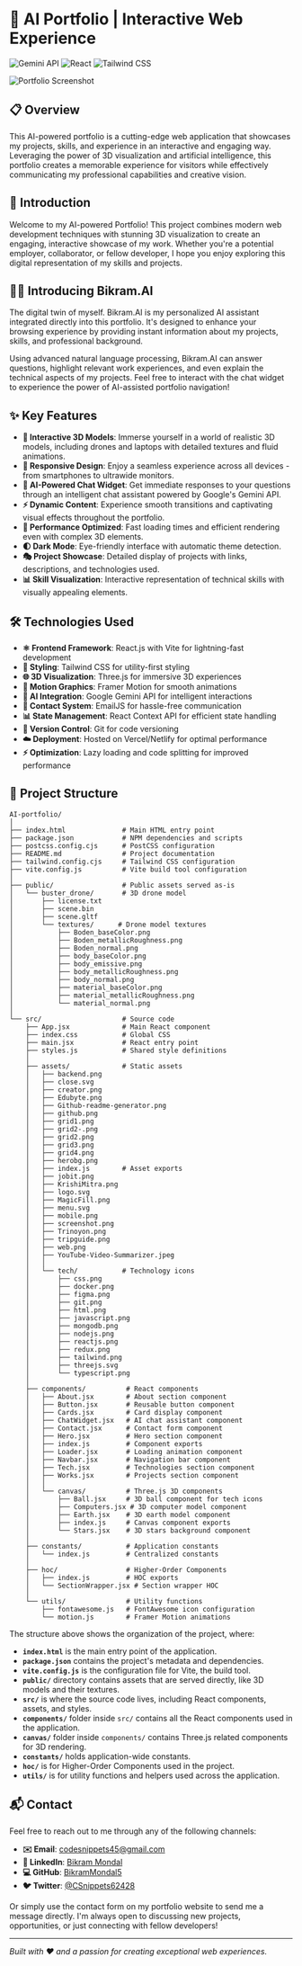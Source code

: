 # 🚀 AI Portfolio | Interactive Web Experience

![Gemini API](https://img.shields.io/badge/Gemini%20API-powered%20by%20Google%20AI-yellow?logo=google)
![React](https://img.shields.io/badge/React-18-blue?logo=react)
![Tailwind CSS](https://img.shields.io/badge/Tailwind%20CSS-Latest-38bdf8?logo=tailwind-css)

![Portfolio Screenshot](src/assets/screenshot.png) 

## 📋 Overview

This AI-powered portfolio is a cutting-edge web application that showcases my projects, skills, and experience in an interactive and engaging way. Leveraging the power of 3D visualization and artificial intelligence, this portfolio creates a memorable experience for visitors while effectively communicating my professional capabilities and creative vision.

## 👋 Introduction

Welcome to my AI-powered Portfolio! This project combines modern web development techniques with stunning 3D visualization to create an engaging, interactive showcase of my work. Whether you're a potential employer, collaborator, or fellow developer, I hope you enjoy exploring this digital representation of my skills and projects.

## 🤖🧠 Introducing Bikram.AI

The digital twin of myself. Bikram.AI is my personalized AI assistant integrated directly into this portfolio. It's designed to enhance your browsing experience by providing instant information about my projects, skills, and professional background. 

Using advanced natural language processing, Bikram.AI can answer questions, highlight relevant work experiences, and even explain the technical aspects of my projects. Feel free to interact with the chat widget to experience the power of AI-assisted portfolio navigation!

## ✨ Key Features

- **🔮 Interactive 3D Models**: Immerse yourself in a world of realistic 3D models, including drones and laptops with detailed textures and fluid animations.
- **📱 Responsive Design**: Enjoy a seamless experience across all devices - from smartphones to ultrawide monitors.
- **🤖 AI-Powered Chat Widget**: Get immediate responses to your questions through an intelligent chat assistant powered by Google's Gemini API.
- **⚡ Dynamic Content**: Experience smooth transitions and captivating visual effects throughout the portfolio.
- **🚀 Performance Optimized**: Fast loading times and efficient rendering even with complex 3D elements.
- **🌓 Dark Mode**: Eye-friendly interface with automatic theme detection.
- **🎭 Project Showcase**: Detailed display of projects with links, descriptions, and technologies used.
- **📊 Skill Visualization**: Interactive representation of technical skills with visually appealing elements.

## 🛠️ Technologies Used

- **⚛️ Frontend Framework**: React.js with Vite for lightning-fast development
- **🎨 Styling**: Tailwind CSS for utility-first styling
- **🌐 3D Visualization**: Three.js for immersive 3D experiences
- **🔄 Motion Graphics**: Framer Motion for smooth animations
- **🧠 AI Integration**: Google Gemini API for intelligent interactions
- **📨 Contact System**: EmailJS for hassle-free communication
- **📊 State Management**: React Context API for efficient state handling
- **🔄 Version Control**: Git for code versioning
- **☁️ Deployment**: Hosted on Vercel/Netlify for optimal performance
- **⚡ Optimization**: Lazy loading and code splitting for improved performance

## 📂 Project Structure

```
AI-portfolio/
│
├── index.html              # Main HTML entry point
├── package.json            # NPM dependencies and scripts
├── postcss.config.cjs      # PostCSS configuration
├── README.md               # Project documentation
├── tailwind.config.cjs     # Tailwind CSS configuration
├── vite.config.js          # Vite build tool configuration
│
├── public/                 # Public assets served as-is
│   └── buster_drone/       # 3D drone model
│       ├── license.txt
│       ├── scene.bin
│       ├── scene.gltf
│       └── textures/      # Drone model textures
│           ├── Boden_baseColor.png
│           ├── Boden_metallicRoughness.png
│           ├── Boden_normal.png
│           ├── body_baseColor.png
│           ├── body_emissive.png
│           ├── body_metallicRoughness.png
│           ├── body_normal.png
│           ├── material_baseColor.png
│           ├── material_metallicRoughness.png
│           └── material_normal.png
│
└── src/                    # Source code
    ├── App.jsx             # Main React component
    ├── index.css           # Global CSS
    ├── main.jsx            # React entry point
    ├── styles.js           # Shared style definitions
    │
    ├── assets/             # Static assets
    │   ├── backend.png
    │   ├── close.svg
    │   ├── creator.png
    │   ├── Edubyte.png
    │   ├── Github-readme-generator.png
    │   ├── github.png
    │   ├── grid1.png
    │   ├── grid2-.png
    │   ├── grid2.png
    │   ├── grid3.png
    │   ├── grid4.png
    │   ├── herobg.png
    │   ├── index.js        # Asset exports
    │   ├── jobit.png
    │   ├── KrishiMitra.png
    │   ├── logo.svg
    │   ├── MagicFill.png
    │   ├── menu.svg
    │   ├── mobile.png
    │   ├── screenshot.png
    │   ├── Trinoyon.png
    │   ├── tripguide.png
    │   ├── web.png
    │   ├── YouTube-Video-Summarizer.jpeg
    │   │
    │   └── tech/           # Technology icons
    │       ├── css.png
    │       ├── docker.png
    │       ├── figma.png
    │       ├── git.png
    │       ├── html.png
    │       ├── javascript.png
    │       ├── mongodb.png
    │       ├── nodejs.png
    │       ├── reactjs.png
    │       ├── redux.png
    │       ├── tailwind.png
    │       ├── threejs.svg
    │       └── typescript.png
    │
    ├── components/          # React components
    │   ├── About.jsx        # About section component
    │   ├── Button.jsx       # Reusable button component
    │   ├── Cards.jsx        # Card display component
    │   ├── ChatWidget.jsx   # AI chat assistant component
    │   ├── Contact.jsx      # Contact form component
    │   ├── Hero.jsx         # Hero section component
    │   ├── index.js         # Component exports
    │   ├── Loader.jsx       # Loading animation component
    │   ├── Navbar.jsx       # Navigation bar component
    │   ├── Tech.jsx         # Technologies section component
    │   ├── Works.jsx        # Projects section component
    │   │
    │   └── canvas/          # Three.js 3D components
    │       ├── Ball.jsx     # 3D ball component for tech icons
    │       ├── Computers.jsx # 3D computer model component
    │       ├── Earth.jsx    # 3D earth model component
    │       ├── index.js     # Canvas component exports
    │       └── Stars.jsx    # 3D stars background component
    │
    ├── constants/           # Application constants
    │   └── index.js         # Centralized constants
    │
    ├── hoc/                 # Higher-Order Components
    │   ├── index.js         # HOC exports
    │   └── SectionWrapper.jsx # Section wrapper HOC
    │
    └── utils/               # Utility functions
        ├── fontawesome.js   # FontAwesome icon configuration
        └── motion.js        # Framer Motion animations
```

The structure above shows the organization of the project, where:

- **`index.html`** is the main entry point of the application.
- **`package.json`** contains the project's metadata and dependencies.
- **`vite.config.js`** is the configuration file for Vite, the build tool.
- **`public/`** directory contains assets that are served directly, like 3D models and their textures.
- **`src/`** is where the source code lives, including React components, assets, and styles.
- **`components/`** folder inside `src/` contains all the React components used in the application.
- **`canvas/`** folder inside `components/` contains Three.js related components for 3D rendering.
- **`constants/`** holds application-wide constants.
- **`hoc/`** is for Higher-Order Components used in the project.
- **`utils/`** is for utility functions and helpers used across the application.

## 📬 Contact

Feel free to reach out to me through any of the following channels:

- **✉️ Email**: [codesnippets45@gmail.com](mailto:codesnippets45@gmail.com)
- **💼 LinkedIn**: [Bikram Mondal](https://www.linkedin.com/in/bikram-mondal-a2bb18343)
- **💻 GitHub**: [BikramMondal5](https://github.com/BikramMondal5)
- **🐦 Twitter**: [@CSnippets62428](https://x.com/CSnippets62428)

Or simply use the contact form on my portfolio website to send me a message directly. I'm always open to discussing new projects, opportunities, or just connecting with fellow developers!

---

*Built with ❤️ and a passion for creating exceptional web experiences.*
